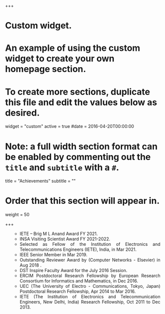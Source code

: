 +++
# Custom widget.
# An example of using the custom widget to create your own homepage section.
# To create more sections, duplicate this file and edit the values below as desired.
widget = "custom"
active = true
#date = 2016-04-20T00:00:00

# Note: a full width section format can be enabled by commenting out the `title` and `subtitle` with a `#`.
title = "Achievements"
subtitle = ""

# Order that this section will appear in.
weight = 50

+++

<div align="justify">
<ol>
<ul>
<li>IETE – Brig M L Anand Award FY 2021.</li>
<li>INSA Visiting Scientist Award FY 2021-2022.</li>
<li>Selected as Fellow of the Institution of Electronics and Telecommunications Engineers (IETE), India, in Mar 2021.</li>
<li>IEEE Senior Member in Mar 2019.</li>
<li>Outstanding Reviewer Award by (Computer Networks - Elsevier) in Aug 2018 .</li>
<li>DST Inspire Faculty Award for the July 2016 Session.</li>
<li>ERCIM Postdoctoral Research Fellowship by European Research Consortium for Informatics and Mathematics, in Dec 2016.</li>
<li>UEC (The University of Electro - Communications, Tokyo, Japan) Postdoctoral Research Fellowship, Apr 2014 to Mar 2016. </li>
<li>IETE (The Institution of Electronics and Telecommunication Engineers, New Delhi, India) Research Fellowship, Oct 2011 to Dec 2013.</li>
</ul>
</ol>
</div>

